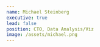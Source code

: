 ```yaml
---
name: Michael Steinberg
executive: true
lead: false
position: CTO, Data Analysis/Viz
image: /assets/michael.png
---
```

